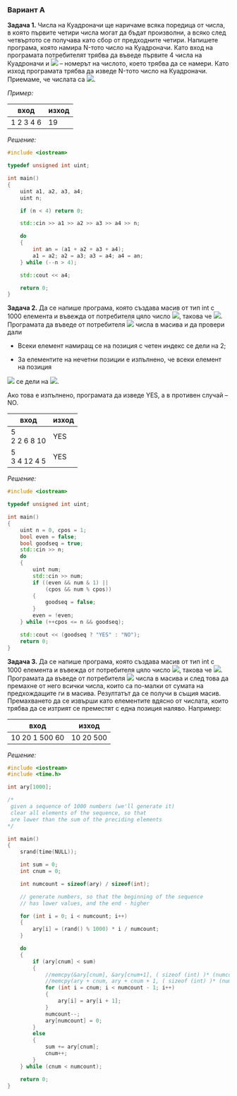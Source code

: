 ### Вариант А

**Задача 1.** Числа на Куадроначи ще наричаме всяка поредица от числа, в която първите четири числа могат да бъдат произволни, 
а всяко след четвъртото се получава като сбор от предходните четири. Напишете програма, която намира N-тото число на Куадроначи.
Като вход на програмата потребителят трябва да въведе първите 4 числа на Куадроначи и <img src="https://latex.codecogs.com/svg.latex?\Large&space;N"> – номерът на числото, което трябва да се
намери. Като изход програмата трябва да изведе N-тото число на Куадроначи. Приемаме, че числата са <img src="https://latex.codecogs.com/svg.latex?\Large&space;a_1,a_2,...,a_n">. 

*Пример:*

вход|изход
---|---
1 2 3 4 6|19

*Решение:*

```cpp
#include <iostream>

typedef unsigned int uint;

int main()
{
	uint a1, a2, a3, a4;
	uint n;

	if (n < 4) return 0;

	std::cin >> a1 >> a2 >> a3 >> a4 >> n;

	do
	{
		int an = (a1 + a2 + a3 + a4);
		a1 = a2; a2 = a3; a3 = a4; a4 = an;
	} while (--n > 4);

	std::cout << a4;

	return 0;
}
```

**Задача 2.** Да се напише програма, която създава масив от тип int с 1000 елемента и въвежда от потребителя цяло число 
<img src="https://latex.codecogs.com/svg.latex?\Large&space;N">, такова че 
<img src="https://latex.codecogs.com/svg.latex?\Large&space;0\le{N}\le{1000}">. 
Програмата да въведе от потребителя <img src="https://latex.codecogs.com/svg.latex?\Large&space;N"> числа в масива и да 
провери дали

* Всеки елемент намиращ се на позиция с четен индекс се дели на 2;

* За елементите на нечетни позиции е изпълнено, че всеки елемент на позиция 
<img src="https://latex.codecogs.com/svg.latex?\Large&space;k"> 
се дели на <img src="https://latex.codecogs.com/svg.latex?\Large&space;k">.

Ако това е изпълнено, програмата да изведе YES, a в противен случай – NO. 

вход|изход
---|---
5<br> 2 2 6 8 10|YES
5<br> 3 4 12 4 5|YES

*Решение:*

```cpp
#include <iostream>

typedef unsigned int uint;

int main() 
{
	uint n = 0, cpos = 1;
	bool even = false;
	bool goodseq = true;
	std::cin >> n;
	do 
	{
		uint num;
		std::cin >> num;
		if ((even && num & 1) ||
			(cpos && num % cpos)) 
		{
			goodseq = false;
		}
		even = !even;
	} while (++cpos <= n && goodseq);

	std::cout << (goodseq ? "YES" : "NO");
	return 0;
}
```

**Задача 3.** Да се напише програма, която създава масив от тип int с 1000 елемента и въвежда от потребителя цяло число 
<img src="https://latex.codecogs.com/svg.latex?\Large&space;N">, такова че 
<img src="https://latex.codecogs.com/svg.latex?\Large&space;0\le{N}\le{1000}">. 
Програмата да въведе от потребителя <img src="https://latex.codecogs.com/svg.latex?\Large&space;N"> числа в масива и след това 
да премахне от него всички числа, които са по-малки от сумата на предхождащите ги в масива. 
Резултатът да се получи в същия масив. Премахването да се извърши като елементите вдясно от числата, 
които трябва да се изтрият се преместят с една позиция наляво. Например:

вход|изход
---|---
10 20 1 500 60|10 20 500 

*Решение:*

```cpp
#include <iostream>
#include <time.h>

int ary[1000];

/*
 given a sequence of 1000 numbers (we'll generate it)
 clear all elements of the sequence, so that
 are lower than the sum of the preciding elements
*/

int main() 
{
	srand(time(NULL));

	int sum = 0;
	int cnum = 0;

	int numcount = sizeof(ary) / sizeof(int);

	// generate numbers, so that the beginning of the sequence
	// has lower values, and the end - higher 

	for (int i = 0; i < numcount; i++) 
	{
		ary[i] = (rand() % 1000) * i / numcount;
	}

	do 
	{
		if (ary[cnum] < sum) 
		{
			//memcpy(&ary[cnum], &ary[cnum+1], ( sizeof (int) )* (numcount-cnum-1));
			//memcpy(ary + cnum, ary + cnum + 1, ( sizeof (int) )* (numcount-cnum-1));
			for (int i = cnum; i < numcount - 1; i++) 
			{
				ary[i] = ary[i + 1];
			}
			numcount--;
			ary[numcount] = 0;
		}
		else 
		{
			sum += ary[cnum];
			cnum++;
		}
	} while (cnum < numcount);

	return 0;
}

```
